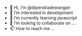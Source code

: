 - 👋 Hi, I’m @dipendradewangan
- 👀 I’m interested in development
- 🌱 I’m currently learning javascript
- 💞️ I’m looking to collaborate on ...
- 📫 How to reach me ...

<!---
dipendradewangan/dipendradewangan is a ✨ special ✨ repository because its `README.md` (this file) appears on your GitHub profile.
You can click the Preview link to take a look at your changes.
--->
